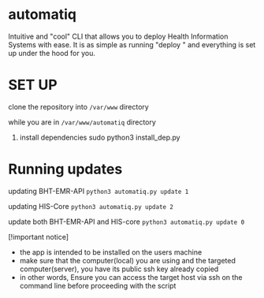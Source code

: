 # automatiq
Intuitive and "cool" CLI that allows you to deploy Health Information Systems with ease. It is as simple as running "deploy <app>" and everything is set up under the hood for you. 


# SET UP
   
   clone the repository into `/var/www` directory

   while you are in `/var/www/automatiq` directory
1. install dependencies
   sudo python3 install_dep.py

# Running updates
  updating BHT-EMR-API
  `python3 automatiq.py update 1`

  updating HIS-Core
  `python3 automatiq.py update 2`

  update both BHT-EMR-API and HIS-core
  `python3 automatiq.py update 0`

  [!important notice]
  * the app is intended to be installed on the users machine
  * make sure that the computer(local) you are using and the targeted computer(server), you have its public ssh key already copied
  * in other words, Ensure you can access the target host via ssh on the command line before proceeding with the script